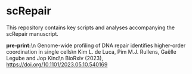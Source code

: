 # scRepair

This repository contains key scripts and analyses accompanying the scRepair manuscript.

**pre-print:**\n
Genome-wide profiling of DNA repair identifies higher-order coordination in single cells\n
Kim L. de Luca, Pim M.J. Rullens, Gaëlle Legube and Jop Kind\n
BioRxiv (2023), https://doi.org/10.1101/2023.05.10.540169
